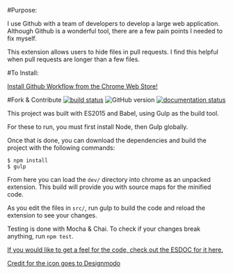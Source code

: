 #Purpose:

I use Github with a team of developers to develop a large web application. Although Github is a wonderful tool, there are a few pain points I needed to fix myself.

This extension allows users to hide files in pull requests. I find this helpful when pull requests are longer than a few files.

#To Install:

[Install Github Workflow from the Chrome Web Store!](http://bit.ly/1MKUxmg)

#Fork & Contribute
[![build status](https://travis-ci.org/djds23/github-notif-helper.svg?branch=master)](https://travis-ci.org/djds23/github-notif-helper)
![GitHub version](https://badge.fury.io/gh/djds23%2Fgithub-notif-helper.svg)
[![documentation status](https://doc.esdoc.org/github.com/djds23/github-notif-helper/badge.svg)](https://doc.esdoc.org/github.com/djds23/github-notif-helper/)


This project was built with ES2015 and Babel, using Gulp as the build tool.

For these to run, you must first install Node, then Gulp globally.

Once that is done, you can download the dependencies and build the project with the following commands:

```shell
$ npm install
$ gulp
```

From here you can load the `dev/` directory into chrome as an unpacked extension. This build will provide you with source maps for the minified code.

As you edit the files in `src/`, run gulp to build the code and reload the extension to see your changes.

Testing is done with Mocha & Chai. To check if your changes break anything, run `npm test`.

[If you would like to get a feel for the code, check out the ESDOC for it here.](https://doc.esdoc.org/github.com/djds23/github-notif-helper/)


[Credit for the icon goes to Designmodo](https://www.iconfinder.com/icons/103184/check_checkmark_ok_yes_icon)

